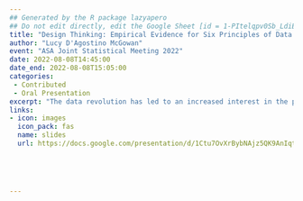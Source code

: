 ```yaml
---
## Generated by the R package lazyapero
## Do not edit directly, edit the Google Sheet [id = 1-PItelqpv0Sb_LdiEDqb8O3D_Roii5nVTL07IRVbRtA]
title: "Design Thinking: Empirical Evidence for Six Principles of Data Analysis"
author: "Lucy D'Agostino McGowan"
event: "ASA Joint Statistical Meeting 2022"
date: 2022-08-08T14:45:00
date_end: 2022-08-08T15:05:00
categories:
 - Contributed
 - Oral Presentation
excerpt: "The data revolution has led to an increased interest in the practice of data analysis. While much has been written about statistical thinking, a complementary form of thinking that appears in the practice of data analysis is design thinking – the problem-solving process to understand the people for whom a product is being designed. For a given problem, there can be significant or subtle differences in how a data analyst (or producer of a data analysis) constructs, creates, or designs a data analysis, including differences in the choice of methods, tooling, and workflow. These choices can affect the data analysis products themselves and the experience of the consumer of the data analysis. Therefore, the role of a producer can be thought of as designing the data analysis with a set of design principles. This talk will introduce six design principles for data analysis and describe how they can be mapped to data analyses in a quantitative and informative manner. We also provide empirical evidence of variation of these principles within and between producers of data analyses. This will hopefully provide guidance for future work in characterizing the data analytic process."
links:
- icon: images
  icon_pack: fas
  name: slides
  url: https://docs.google.com/presentation/d/1Ctu7OvXrBybNAjz5QK9AnIqtBYjUnxo11ro0L8Z5Aoo/edit#slide=id.g14345f622cd_0_1240





---
```

